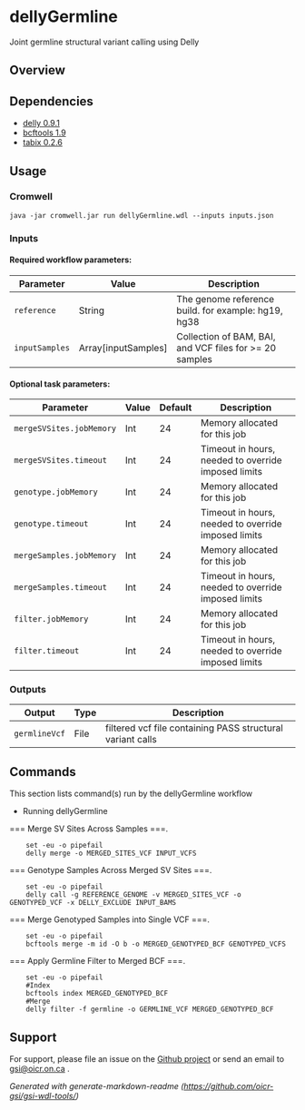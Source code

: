 # dellyGermline

Joint germline structural variant calling using Delly

## Overview

## Dependencies

* [delly 0.9.1](https://github.com/dellytools/delly/releases/download/v0.9.1/delly_v0.9.1_linux_x86_64bit)
* [bcftools 1.9](https://github.com/samtools/bcftools/releases/download/1.9/bcftools-1.9.tar.bz2)
* [tabix 0.2.6](https://sourceforge.net/projects/samtools/files/tabix/tabix-0.2.6.tar.bz2)


## Usage

### Cromwell
```
java -jar cromwell.jar run dellyGermline.wdl --inputs inputs.json
```

### Inputs

#### Required workflow parameters:
Parameter|Value|Description
---|---|---
`reference`|String|The genome reference build. for example: hg19, hg38
`inputSamples`|Array[inputSamples]|Collection of BAM, BAI, and VCF files for >= 20 samples


#### Optional task parameters:
Parameter|Value|Default|Description
---|---|---|---
`mergeSVSites.jobMemory`|Int|24|Memory allocated for this job
`mergeSVSites.timeout`|Int|24|Timeout in hours, needed to override imposed limits
`genotype.jobMemory`|Int|24|Memory allocated for this job
`genotype.timeout`|Int|24|Timeout in hours, needed to override imposed limits
`mergeSamples.jobMemory`|Int|24|Memory allocated for this job
`mergeSamples.timeout`|Int|24|Timeout in hours, needed to override imposed limits
`filter.jobMemory`|Int|24|Memory allocated for this job
`filter.timeout`|Int|24|Timeout in hours, needed to override imposed limits


### Outputs

Output | Type | Description
---|---|---
`germlineVcf`|File|filtered vcf file containing PASS structural variant calls


## Commands
 This section lists command(s) run by the dellyGermline workflow
 
 * Running dellyGermline
 
 === Merge SV Sites Across Samples ===.
 
 ```
     set -eu -o pipefail
     delly merge -o MERGED_SITES_VCF INPUT_VCFS
   ```
 
 === Genotype Samples Across Merged SV Sites ===.
 
 ```
     set -eu -o pipefail
     delly call -g REFERENCE_GENOME -v MERGED_SITES_VCF -o GENOTYPED_VCF -x DELLY_EXCLUDE INPUT_BAMS
   ```
 
 === Merge Genotyped Samples into Single VCF ===.
 
 ```
     set -eu -o pipefail
     bcftools merge -m id -O b -o MERGED_GENOTYPED_BCF GENOTYPED_VCFS
   ```
 
 === Apply Germline Filter to Merged BCF ===.
 
 ```
     set -eu -o pipefail
     #Index
     bcftools index MERGED_GENOTYPED_BCF
     #Merge
     delly filter -f germline -o GERMLINE_VCF MERGED_GENOTYPED_BCF
   ```
 ## Support

For support, please file an issue on the [Github project](https://github.com/oicr-gsi) or send an email to gsi@oicr.on.ca .

_Generated with generate-markdown-readme (https://github.com/oicr-gsi/gsi-wdl-tools/)_
